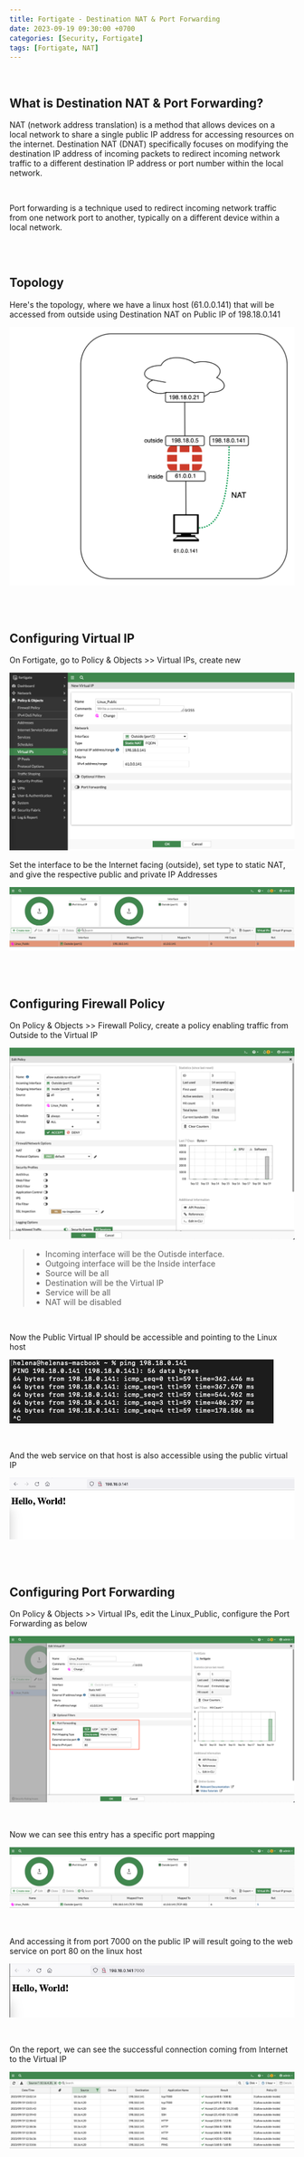 ```yaml
---
title: Fortigate - Destination NAT & Port Forwarding
date: 2023-09-19 09:30:00 +0700
categories: [Security, Fortigate]
tags: [Fortigate, NAT]
---
```


<br>

## What is Destination NAT & Port Forwarding?

NAT (network address translation) is a method that allows devices on a local network to share a single public IP address for accessing resources on the internet.
Destination NAT (DNAT) specifically focuses on modifying the destination IP address of incoming packets to redirect incoming network traffic to a different destination IP address or port number within the local network.

<br>

Port forwarding is a technique used to redirect incoming network traffic from one network port to another, typically on a different device within a local network.

<br>
<br>

## Topology

Here's the topology, where we have a linux host (61.0.0.141) that will be accessed from outside using Destination NAT on Public IP of 198.18.0.141

![x](/static/2023-09-19-forti-dnat/01.png)

<br>
<br>

## Configuring Virtual IP

On Fortigate, go to Policy & Objects >> Virtual IPs, create new

![x](/static/2023-09-19-forti-dnat/02.png)

Set the interface to be the Internet facing (outside), set type to static NAT, and give the respective public and private IP Addresses

![x](/static/2023-09-19-forti-dnat/03.png)

<br>
<br>

## Configuring Firewall Policy

On Policy & Objects >> Firewall Policy, create a policy enabling traffic from Outside to the Virtual IP

![x](/static/2023-09-19-forti-dnat/04.png)

> * Incoming interface will be the Outisde interface.
> * Outgoing interface will be the Inside interface
> * Source will be all
> * Destination will be the Virtual IP
> * Service will be all
> * NAT will be disabled

<br>

Now the Public Virtual IP should be accessible and pointing to the Linux host

![x](/static/2023-09-19-forti-dnat/05.png)

<br>

And the web service on that host is also accessible using the public virtual IP

![x](/static/2023-09-19-forti-dnat/06.png)

<br>
<br>

## Configuring Port Forwarding

On Policy & Objects >> Virtual IPs, edit the Linux_Public, configure the Port Forwarding as below

![x](/static/2023-09-19-forti-dnat/07.png)

<br>

Now we can see this entry has a specific port mapping

![x](/static/2023-09-19-forti-dnat/07a.png)

<br>

And accessing it from port 7000 on the public IP will result going to the web service on port 80 on the linux host

![x](/static/2023-09-19-forti-dnat/08.png)

<br>

On the report, we can see the successful connection coming from Internet to the Virtual IP

![x](/static/2023-09-19-forti-dnat/09.png)

<br>